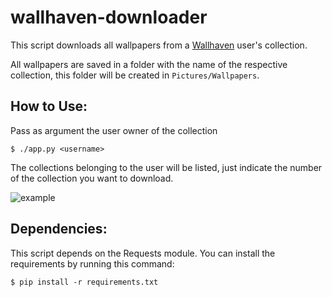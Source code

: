 # wallhaven-downloader

This script downloads all wallpapers from a [Wallhaven](https://wallhaven.cc/) user's collection.

All wallpapers are saved in a folder with the name of the respective collection, this folder will be created in `Pictures/Wallpapers`.

## How to Use:
Pass as argument the user owner of the collection
```
$ ./app.py <username>
```

The collections belonging to the user will be listed, just indicate the number of the collection you want to download.

![example](https://imgur.com/a/mXDoAue)

## Dependencies:
This script depends on the Requests module.
You can install the requirements by running this command:
```
$ pip install -r requirements.txt
```
